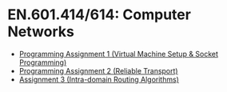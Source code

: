 # EN.601.414/614: Computer Networks

* [Programming Assignment 1 (Virtual Machine Setup & Socket Programming)](assignment1)
* [Programming Assignment 2 (Reliable Transport)](assignment2)
* [Assignment 3 (Intra-domain Routing Algorithms)](https://github.com/xinjin/course-net-assignment/tree/master/assignment3)
